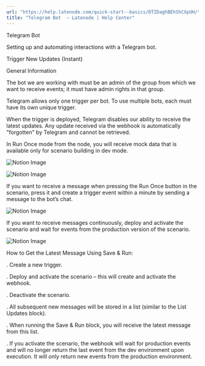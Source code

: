 ```yaml
---
url: "https://help.latenode.com/quick-start--basics/DTZDaghBEhShCXpUH/telegram-bot-/kwJFUDKeuvrrbaLiZmq"
title: "Telegram Bot  – Latenode | Help Center"
---
```


 Telegram Bot

Setting up and automating interactions with a Telegram bot.


 Trigger New Updates (Instant)

 General Information

The bot we are working with must be an admin of the group from which we want to receive events; it must have admin rights in that group.

Telegram allows only one trigger per bot. To use multiple bots, each must have its own unique trigger.

When the trigger is deployed, Telegram disables our ability to receive the latest updates. Any update received via the webhook is automatically "forgotten" by Telegram and cannot be retrieved.

In Run Once mode from the node, you will receive mock data that is available only for scenario building in dev mode.

![Notion Image](https://www.notion.so/image/attachment%Aaffcf-b-b--dfea%Aimage.png?table=block&id=bd-a-ff-ba-ddbe&cache=v)

![Notion Image](https://www.notion.so/image/attachment%Aebe-aaa-fd-ae-cdc%Aimage.png?table=block&id=bd-a-f-bd-ccbcffe&cache=v)

If you want to receive a message when pressing the Run Once button in the scenario, press it and create a trigger event within a minute by sending a message to the bot’s chat.

![Notion Image](https://www.notion.so/image/attachment%Aba---add-bfea%Aimage.png?table=block&id=bd-a---ccddfece&cache=v)

If you want to receive messages continuously, deploy and activate the scenario and wait for events from the production version of the scenario.

![Notion Image](https://www.notion.so/image/attachment%Afacc-cba-c-d-cbf%Aimage.png?table=block&id=bd-a-d-afe-eabb&cache=v)

 How to Get the Latest Message Using Save & Run:

. Create a new trigger.

. Deploy and activate the scenario – this will create and activate the webhook.

. Deactivate the scenario.

. All subsequent new messages will be stored in a list (similar to the List Updates block).

. When running the Save & Run block, you will receive the latest message from this list.

. If you activate the scenario, the webhook will wait for production events and will no longer return the last event from the dev environment upon execution. It will only return new events from the production environment.